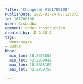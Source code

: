 ```yaml
---
Title: 'Changeset #161700108'
PublishDate: 2025-01-24T07:12:37Z
id: 161700108
user: Gisbudba
comment: under construction
created_by: iD 2.30.4
tags:
- Montenegro
- Budva
bbox:
  min_lon: 18.8375552
  min_lat: 42.2859042
  max_lon: 18.8378109
  max_lat: 42.2860756

---
```

